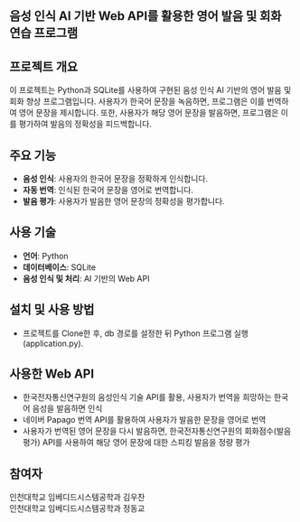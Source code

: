 ## 음성 인식 AI 기반 Web API를 활용한 영어 발음 및 회화 연습 프로그램
  
## 프로젝트 개요
이 프로젝트는 Python과 SQLite를 사용하여 구현된 음성 인식 AI 기반의 영어 발음 및 회화 향상 프로그램입니다. 사용자가 한국어 문장을 녹음하면, 프로그램은 이를 번역하여 영어 문장을 제시합니다. 또한, 사용자가 해당 영어 문장을 발음하면, 프로그램은 이를 평가하여 발음의 정확성을 피드백합니다.

## 주요 기능
- **음성 인식**: 사용자의 한국어 문장을 정확하게 인식합니다.
- **자동 번역**: 인식된 한국어 문장을 영어로 번역합니다.
- **발음 평가**: 사용자가 발음한 영어 문장의 정확성을 평가합니다.

## 사용 기술
- **언어**: Python
- **데이터베이스**: SQLite
- **음성 인식 및 처리**: AI 기반의 Web API

## 설치 및 사용 방법
- 프로젝트를 Clone한 후, db 경로를 설정한 뒤 Python 프로그램 실행(application.py).

## 사용한 Web API
- 한국전자통신연구원의 음성인식 기술 API를 활용, 사용자가 번역을 희망하는 한국어 음성을 발음하면 인식
- 네이버 Papago 번역 API를 활용하여 사용자가 발음한 문장을 영어로 번역
- 사용자가 번역된 영어 문장을 다시 발음하면, 한국전자통신연구원의 회화점수(발음평가) API를 사용하여 해당 영어 문장에 대한 스피킹 발음을 정량 평가

## 참여자
인천대학교 임베디드시스템공학과 김우찬  
인천대학교 임베디드시스템공학과 정동교
